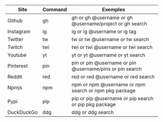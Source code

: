 | Site | Command | Exemples |
|-----------|-----------|-----------|
| Github    |          gh  | gh or gh @username or gh @username/project or gh search  |
| Instagram |     ig    | ig or ig @username or ig tag                                |
| Twitter   |     tw    | tw or tw @username or tw search                             |
| Twitch  |     twi    | twi or twi @username or twi search                             |
| Youtube   |     yt    | yt or yt @username or yt search                             |
| Pinterest   |     pin    | pin or pin @username or pin @username/pins or pin search |
| Reddit   |     red    | red or red @username or red search |
| Npmjs    |     npm    | npm or npm @username or npm search or npm pkg package |
| Pypi    |     pip    | pip or pip @username or pip search or pip pkg package |
| DuckDuckGo    |     ddg    | ddg or ddg search |
